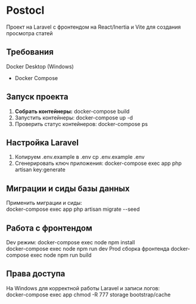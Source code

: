 # Postocl
Проект на Laravel с фронтендом на React/Inertia и Vite для создания просмотра статей
## Требования
 Docker Desktop (Windows)
- Docker Compose
  
## Запуск проекта
1. **Собрать контейнеры:**
 docker-compose build
2. Запустить контейнеры:
docker-compose up -d
3. Проверить статус контейнеров:
docker-compose ps
## Настройка Laravel
1. Копируем .env.example в .env
cp .env.example .env
2. Сгенерировать ключ приложения:
docker-compose exec app php artisan key:generate
## Миграции и сиды базы данных
Применить миграции и сиды:<br>
docker-compose exec app php artisan migrate --seed
## Работа с фронтендом
 Dev режим:
 docker-compose exec node npm install<br>
 docker-compose exec node npm run dev
 Prod сборка фронтенда
 docker-compose exec node npm run build
## Права доступа
 На Windows для корректной работы Laravel и записи логов:<br>
 docker-compose exec app chmod -R 777 storage bootstrap/cache

   
